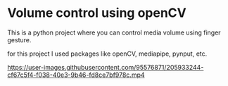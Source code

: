 # Volume control using openCV

This is a python project where you can control media volume using finger gesture.


for this project I used packages like openCV, mediapipe, pynput, etc.



https://user-images.githubusercontent.com/95576871/205933244-cf67c5f4-f038-40e3-9b46-fd8ce7bf978c.mp4
